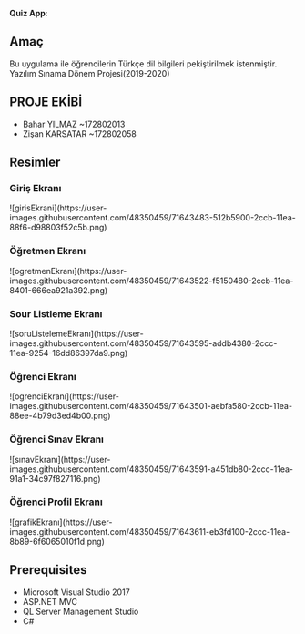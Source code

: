 <b>Quiz App</b>:<br>

## Amaç
Bu uygulama ile öğrencilerin Türkçe dil bilgileri pekiştirilmek istenmiştir.
Yazılım Sınama Dönem Projesi(2019-2020)


## PROJE EKİBİ 
- Bahar YILMAZ ~172802013
- Zişan KARSATAR ~172802058

## Resimler
<h3>Giriş Ekranı</h3>
![girisEkrani](https://user-images.githubusercontent.com/48350459/71643483-512b5900-2ccb-11ea-88f6-d98803f52c5b.png)

<h3>Öğretmen Ekranı</h3>
![ogretmenEkranı](https://user-images.githubusercontent.com/48350459/71643522-f5150480-2ccb-11ea-8401-666ea921a392.png)

<h3>Sour Listleme Ekranı</h3>
![soruListelemeEkranı](https://user-images.githubusercontent.com/48350459/71643595-addb4380-2ccc-11ea-9254-16dd86397da9.png)

<h3>Öğrenci Ekranı</h3>
![ogrenciEkranı](https://user-images.githubusercontent.com/48350459/71643501-aebfa580-2ccb-11ea-88ee-4b79d3ed4b00.png)

<h3>Öğrenci Sınav Ekranı</h3>
![sınavEkranı](https://user-images.githubusercontent.com/48350459/71643591-a451db80-2ccc-11ea-91a1-34c97f827116.png)

<h3>Öğrenci Profil Ekranı</h3>
![grafikEkranı](https://user-images.githubusercontent.com/48350459/71643611-eb3fd100-2ccc-11ea-8b89-6f6065010f1d.png)
  
## Prerequisites
* Microsoft Visual Studio 2017
* ASP.NET MVC
* QL Server Management Studio
* C#


